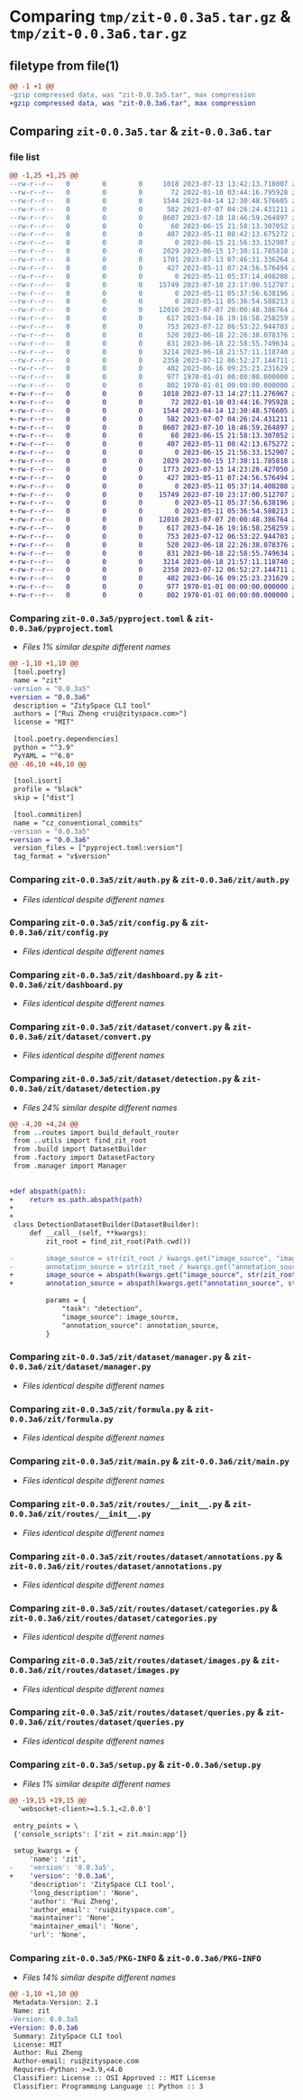 # Comparing `tmp/zit-0.0.3a5.tar.gz` & `tmp/zit-0.0.3a6.tar.gz`

## filetype from file(1)

```diff
@@ -1 +1 @@
-gzip compressed data, was "zit-0.0.3a5.tar", max compression
+gzip compressed data, was "zit-0.0.3a6.tar", max compression
```

## Comparing `zit-0.0.3a5.tar` & `zit-0.0.3a6.tar`

### file list

```diff
@@ -1,25 +1,25 @@
--rw-r--r--   0        0        0     1018 2023-07-13 13:42:13.718007 zit-0.0.3a5/pyproject.toml
--rw-r--r--   0        0        0       72 2022-01-10 03:44:16.795928 zit-0.0.3a5/zit/__init__.py
--rw-r--r--   0        0        0     1544 2023-04-14 12:30:48.576605 zit-0.0.3a5/zit/auth.py
--rw-r--r--   0        0        0      582 2023-07-07 04:26:24.431211 zit-0.0.3a5/zit/config.py
--rw-r--r--   0        0        0     8607 2023-07-10 18:46:59.264897 zit-0.0.3a5/zit/dashboard.py
--rw-r--r--   0        0        0       60 2023-06-15 21:58:13.307052 zit-0.0.3a5/zit/dataset/__init__.py
--rw-r--r--   0        0        0      407 2023-05-11 08:42:13.675272 zit-0.0.3a5/zit/dataset/build.py
--rw-r--r--   0        0        0        0 2023-06-15 21:56:33.152907 zit-0.0.3a5/zit/dataset/classification.py
--rw-r--r--   0        0        0     2029 2023-06-15 17:30:11.785818 zit-0.0.3a5/zit/dataset/convert.py
--rw-r--r--   0        0        0     1701 2023-07-13 07:46:31.336264 zit-0.0.3a5/zit/dataset/detection.py
--rw-r--r--   0        0        0      427 2023-05-11 07:24:56.576494 zit-0.0.3a5/zit/dataset/factory.py
--rw-r--r--   0        0        0        0 2023-05-11 05:37:14.408208 zit-0.0.3a5/zit/dataset/keypoints.py
--rw-r--r--   0        0        0    15749 2023-07-10 23:17:00.512707 zit-0.0.3a5/zit/dataset/manager.py
--rw-r--r--   0        0        0        0 2023-05-11 05:37:56.638196 zit-0.0.3a5/zit/dataset/multilabel_classification.py
--rw-r--r--   0        0        0        0 2023-05-11 05:36:54.588213 zit-0.0.3a5/zit/dataset/segmentation.py
--rw-r--r--   0        0        0    12010 2023-07-07 20:00:48.386764 zit-0.0.3a5/zit/formula.py
--rw-r--r--   0        0        0      617 2023-04-16 19:16:58.258259 zit-0.0.3a5/zit/main.py
--rw-r--r--   0        0        0      753 2023-07-12 06:53:22.944703 zit-0.0.3a5/zit/routes/__init__.py
--rw-r--r--   0        0        0      520 2023-06-18 22:26:38.078376 zit-0.0.3a5/zit/routes/dataset/annotations.py
--rw-r--r--   0        0        0      831 2023-06-18 22:58:55.749634 zit-0.0.3a5/zit/routes/dataset/categories.py
--rw-r--r--   0        0        0     3214 2023-06-18 21:57:11.118740 zit-0.0.3a5/zit/routes/dataset/images.py
--rw-r--r--   0        0        0     2358 2023-07-12 06:52:27.144711 zit-0.0.3a5/zit/routes/dataset/queries.py
--rw-r--r--   0        0        0      402 2023-06-16 09:25:23.231629 zit-0.0.3a5/zit/utils.py
--rw-r--r--   0        0        0      977 1970-01-01 00:00:00.000000 zit-0.0.3a5/setup.py
--rw-r--r--   0        0        0      802 1970-01-01 00:00:00.000000 zit-0.0.3a5/PKG-INFO
+-rw-r--r--   0        0        0     1018 2023-07-13 14:27:11.276967 zit-0.0.3a6/pyproject.toml
+-rw-r--r--   0        0        0       72 2022-01-10 03:44:16.795928 zit-0.0.3a6/zit/__init__.py
+-rw-r--r--   0        0        0     1544 2023-04-14 12:30:48.576605 zit-0.0.3a6/zit/auth.py
+-rw-r--r--   0        0        0      582 2023-07-07 04:26:24.431211 zit-0.0.3a6/zit/config.py
+-rw-r--r--   0        0        0     8607 2023-07-10 18:46:59.264897 zit-0.0.3a6/zit/dashboard.py
+-rw-r--r--   0        0        0       60 2023-06-15 21:58:13.307052 zit-0.0.3a6/zit/dataset/__init__.py
+-rw-r--r--   0        0        0      407 2023-05-11 08:42:13.675272 zit-0.0.3a6/zit/dataset/build.py
+-rw-r--r--   0        0        0        0 2023-06-15 21:56:33.152907 zit-0.0.3a6/zit/dataset/classification.py
+-rw-r--r--   0        0        0     2029 2023-06-15 17:30:11.785818 zit-0.0.3a6/zit/dataset/convert.py
+-rw-r--r--   0        0        0     1773 2023-07-13 14:23:28.427050 zit-0.0.3a6/zit/dataset/detection.py
+-rw-r--r--   0        0        0      427 2023-05-11 07:24:56.576494 zit-0.0.3a6/zit/dataset/factory.py
+-rw-r--r--   0        0        0        0 2023-05-11 05:37:14.408208 zit-0.0.3a6/zit/dataset/keypoints.py
+-rw-r--r--   0        0        0    15749 2023-07-10 23:17:00.512707 zit-0.0.3a6/zit/dataset/manager.py
+-rw-r--r--   0        0        0        0 2023-05-11 05:37:56.638196 zit-0.0.3a6/zit/dataset/multilabel_classification.py
+-rw-r--r--   0        0        0        0 2023-05-11 05:36:54.588213 zit-0.0.3a6/zit/dataset/segmentation.py
+-rw-r--r--   0        0        0    12010 2023-07-07 20:00:48.386764 zit-0.0.3a6/zit/formula.py
+-rw-r--r--   0        0        0      617 2023-04-16 19:16:58.258259 zit-0.0.3a6/zit/main.py
+-rw-r--r--   0        0        0      753 2023-07-12 06:53:22.944703 zit-0.0.3a6/zit/routes/__init__.py
+-rw-r--r--   0        0        0      520 2023-06-18 22:26:38.078376 zit-0.0.3a6/zit/routes/dataset/annotations.py
+-rw-r--r--   0        0        0      831 2023-06-18 22:58:55.749634 zit-0.0.3a6/zit/routes/dataset/categories.py
+-rw-r--r--   0        0        0     3214 2023-06-18 21:57:11.118740 zit-0.0.3a6/zit/routes/dataset/images.py
+-rw-r--r--   0        0        0     2358 2023-07-12 06:52:27.144711 zit-0.0.3a6/zit/routes/dataset/queries.py
+-rw-r--r--   0        0        0      402 2023-06-16 09:25:23.231629 zit-0.0.3a6/zit/utils.py
+-rw-r--r--   0        0        0      977 1970-01-01 00:00:00.000000 zit-0.0.3a6/setup.py
+-rw-r--r--   0        0        0      802 1970-01-01 00:00:00.000000 zit-0.0.3a6/PKG-INFO
```

### Comparing `zit-0.0.3a5/pyproject.toml` & `zit-0.0.3a6/pyproject.toml`

 * *Files 1% similar despite different names*

```diff
@@ -1,10 +1,10 @@
 [tool.poetry]
 name = "zit"
-version = "0.0.3a5"
+version = "0.0.3a6"
 description = "ZitySpace CLI tool"
 authors = ["Rui Zheng <rui@zityspace.com>"]
 license = "MIT"
 
 [tool.poetry.dependencies]
 python = "^3.9"
 PyYAML = "^6.0"
@@ -46,10 +46,10 @@
 
 [tool.isort]
 profile = "black"
 skip = ["dist"]
 
 [tool.commitizen]
 name = "cz_conventional_commits"
-version = "0.0.3a5"
+version = "0.0.3a6"
 version_files = ["pyproject.toml:version"]
 tag_format = "v$version"
```

### Comparing `zit-0.0.3a5/zit/auth.py` & `zit-0.0.3a6/zit/auth.py`

 * *Files identical despite different names*

### Comparing `zit-0.0.3a5/zit/config.py` & `zit-0.0.3a6/zit/config.py`

 * *Files identical despite different names*

### Comparing `zit-0.0.3a5/zit/dashboard.py` & `zit-0.0.3a6/zit/dashboard.py`

 * *Files identical despite different names*

### Comparing `zit-0.0.3a5/zit/dataset/convert.py` & `zit-0.0.3a6/zit/dataset/convert.py`

 * *Files identical despite different names*

### Comparing `zit-0.0.3a5/zit/dataset/detection.py` & `zit-0.0.3a6/zit/dataset/detection.py`

 * *Files 24% similar despite different names*

```diff
@@ -4,20 +4,24 @@
 from ..routes import build_default_router
 from ..utils import find_zit_root
 from .build import DatasetBuilder
 from .factory import DatasetFactory
 from .manager import Manager
 
 
+def abspath(path):
+    return os.path.abspath(path)
+
+
 class DetectionDatasetBuilder(DatasetBuilder):
     def __call__(self, **kwargs):
         zit_root = find_zit_root(Path.cwd())
 
-        image_source = str(zit_root / kwargs.get("image_source", "images"))
-        annotation_source = str(zit_root / kwargs.get("annotation_source", "annotations.csv"))
+        image_source = abspath(kwargs.get("image_source", str(zit_root / "images")))
+        annotation_source = abspath(kwargs.get("annotation_source", str(zit_root / "annotations.csv")))
 
         params = {
             "task": "detection",
             "image_source": image_source,
             "annotation_source": annotation_source,
         }
```

### Comparing `zit-0.0.3a5/zit/dataset/manager.py` & `zit-0.0.3a6/zit/dataset/manager.py`

 * *Files identical despite different names*

### Comparing `zit-0.0.3a5/zit/formula.py` & `zit-0.0.3a6/zit/formula.py`

 * *Files identical despite different names*

### Comparing `zit-0.0.3a5/zit/main.py` & `zit-0.0.3a6/zit/main.py`

 * *Files identical despite different names*

### Comparing `zit-0.0.3a5/zit/routes/__init__.py` & `zit-0.0.3a6/zit/routes/__init__.py`

 * *Files identical despite different names*

### Comparing `zit-0.0.3a5/zit/routes/dataset/annotations.py` & `zit-0.0.3a6/zit/routes/dataset/annotations.py`

 * *Files identical despite different names*

### Comparing `zit-0.0.3a5/zit/routes/dataset/categories.py` & `zit-0.0.3a6/zit/routes/dataset/categories.py`

 * *Files identical despite different names*

### Comparing `zit-0.0.3a5/zit/routes/dataset/images.py` & `zit-0.0.3a6/zit/routes/dataset/images.py`

 * *Files identical despite different names*

### Comparing `zit-0.0.3a5/zit/routes/dataset/queries.py` & `zit-0.0.3a6/zit/routes/dataset/queries.py`

 * *Files identical despite different names*

### Comparing `zit-0.0.3a5/setup.py` & `zit-0.0.3a6/setup.py`

 * *Files 1% similar despite different names*

```diff
@@ -19,15 +19,15 @@
  'websocket-client>=1.5.1,<2.0.0']
 
 entry_points = \
 {'console_scripts': ['zit = zit.main:app']}
 
 setup_kwargs = {
     'name': 'zit',
-    'version': '0.0.3a5',
+    'version': '0.0.3a6',
     'description': 'ZitySpace CLI tool',
     'long_description': 'None',
     'author': 'Rui Zheng',
     'author_email': 'rui@zityspace.com',
     'maintainer': 'None',
     'maintainer_email': 'None',
     'url': 'None',
```

### Comparing `zit-0.0.3a5/PKG-INFO` & `zit-0.0.3a6/PKG-INFO`

 * *Files 14% similar despite different names*

```diff
@@ -1,10 +1,10 @@
 Metadata-Version: 2.1
 Name: zit
-Version: 0.0.3a5
+Version: 0.0.3a6
 Summary: ZitySpace CLI tool
 License: MIT
 Author: Rui Zheng
 Author-email: rui@zityspace.com
 Requires-Python: >=3.9,<4.0
 Classifier: License :: OSI Approved :: MIT License
 Classifier: Programming Language :: Python :: 3
```

